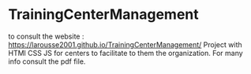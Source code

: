 # TrainingCenterManagement

to consult the website : https://larousse2001.github.io/TrainingCenterManagement/
Project with HTMl CSS JS for centers to facilitate to them the organization.
For many info consult the pdf file.
